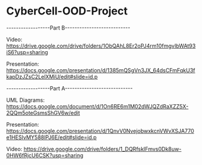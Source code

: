 # CyberCell-OOD-Project

------------------Part B---------------------------

Video: https://drive.google.com/drive/folders/1ObQAhL8Er2oPJ4rm10fmgvIbWAt93iS6?usp=sharing

Presentation: https://docs.google.com/presentation/d/1385mQSgVn3JX_64dsCFmFqkU3fkapDzJZsC2LelXMiU/edit#slide=id.p



------------------Part A----------------------------
 
UML Diagrams: https://docs.google.com/document/d/1On6RE6m1M02dWJQZdRaXZZ5X-2QQm5oteGsmsShGV6w/edit

Presentation: https://docs.google.com/presentation/d/1QnvV0NvejobwxkcnVWvXSJA770e1HESIvMY588lPJ6E/edit#slide=id.p

Video: https://drive.google.com/drive/folders/1_DQRfskIFmvs0Dk8uw-0HW6fRjcU6CSK?usp=sharing


